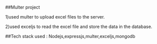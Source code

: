##Multer project

1)used multer to upload excel files to the server.

2)used exceljs to read the excel file and store the data in the database.

##Tech stack used : Nodejs,expressjs,multer,exceljs,mongodb
